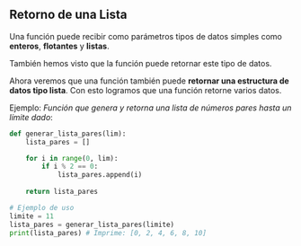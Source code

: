 ## Retorno de una Lista

Una función puede recibir como parámetros tipos de datos simples como **enteros**, **flotantes** y **listas**.

También hemos visto que la función puede retornar este tipo de datos.

Ahora veremos que una función también puede **retornar una estructura de datos tipo lista**. Con esto logramos que una función retorne varios datos.

Ejemplo: *Función que genera y retorna una lista de números pares hasta un límite dado*:

```python
def generar_lista_pares(lim):
    lista_pares = []

    for i in range(0, lim):
        if i % 2 == 0:
            lista_pares.append(i)
            
    return lista_pares

# Ejemplo de uso
limite = 11
lista_pares = generar_lista_pares(limite)
print(lista_pares) # Imprime: [0, 2, 4, 6, 8, 10]
```